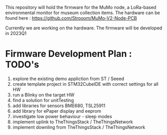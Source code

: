 This repository will hold the firmware for the MuMo node, a LoRa-based environmental monitor for museum collection items.
The hardware can be found here : https://github.com/Strooom/MuMo-V2-Node-PCB

Currently we are working on the hardware. The firmware will be developed in 2023Q1

# Firmware Development Plan : TODO's
1. explore the existing demo appliction from ST / Seeed
2. create template project in STM32CubeIDE with correct settings for all HW
3. run a Blinky on the target HW
4. find a solution for unitTesting
5. add libraries for sensors BME680, TSL25911
6. add library for ePaper display and eeprom
7. investigate low power behaviour - sleep modes
8. implement uplink to TheThingsStack / TheThingsNetwork
9. implement downling from TheThingsStack / TheThingsNetwork